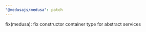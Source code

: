 ```yaml
---
"@medusajs/medusa": patch
---
```


fix(medusa): fix constructor container type for abstract services
